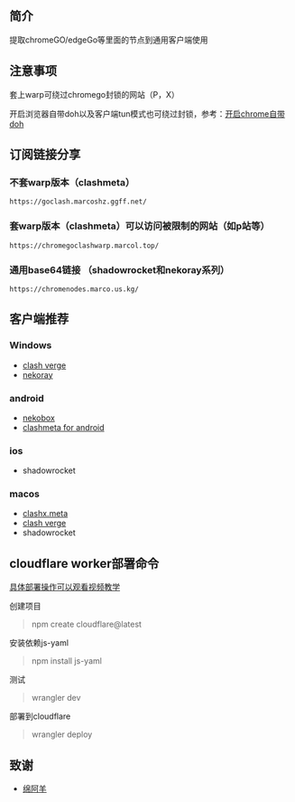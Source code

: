 ## 简介

提取chromeGO/edgeGo等里面的节点到通用客户端使用

## 注意事项

套上warp可绕过chromego封锁的网站（P，X）

开启浏览器自带doh以及客户端tun模式也可绕过封锁，参考：[开启chrome自带doh](https://blog.mareep.net/posts/9993/)

## 订阅链接分享

### 不套warp版本（clashmeta）

```
https://goclash.marcoshz.ggff.net/
```

### 套warp版本（clashmeta）可以访问被限制的网站（如p站等）

```
https://chromegoclashwarp.marcol.top/
```

### 通用base64链接 （shadowrocket和nekoray系列）

```
https://chromenodes.marco.us.kg/
```


## 客户端推荐

### Windows

- [clash verge](https://github.com/zzzgydi/clash-verge/releases) 
- [nekoray](https://github.com/MatsuriDayo/nekoray)

### android

- [nekobox](https://github.com/MatsuriDayo/NekoBoxForAndroid)
- [clashmeta for android](https://github.com/MetaCubeX/ClashMetaForAndroid/releases)

### ios

- shadowrocket

### macos

- [clashx.meta](https://github.com/MetaCubeX/ClashX.Meta/releases)
- [clash verge](https://github.com/zzzgydi/clash-verge/releases) 
- shadowrocket
## cloudflare worker部署命令

[具体部署操作可以观看视频教学](https://www.youtube.com/watch?v=cthl7LLbTv0&t=6s)

创建项目

>npm create cloudflare@latest

安装依赖js-yaml

> npm install js-yaml

测试

> wrangler dev

部署到cloudflare

> wrangler deploy

## 致谢

- [绵阿羊](https://github.com/vveg26/chromego_merge)

## 
